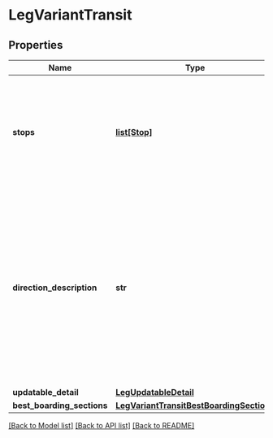 # LegVariantTransit

## Properties
Name | Type | Description | Notes
------------ | ------------- | ------------- | -------------
**stops** | [**list[Stop]**](Stop.md) | (Included when &#x60;travel_mode&#x60; is transit.)  This provides the list of stops traversed in a transit Leg, each with a name and coordinates. Note that the coordinates may not be exactly on the &#x60;path&#x60;.  | [optional] 
**direction_description** | **str** | Optional user-facing hint for guidance inside a station or when approaching a stop. In the case of a station, this will usually attempt to match in-station signage. This will not refer to short platform identifiers; when departures leave from platforms with short identifiers then &#x60;platform_short_name&#x60; in the departure object will instead/additionally be populated. | [optional] 
**updatable_detail** | [**LegUpdatableDetail**](LegUpdatableDetail.md) |  | [optional] 
**best_boarding_sections** | [**LegVariantTransitBestBoardingSections**](LegVariantTransitBestBoardingSections.md) |  | [optional] 

[[Back to Model list]](../README.md#documentation-for-models) [[Back to API list]](../README.md#documentation-for-api-endpoints) [[Back to README]](../README.md)

